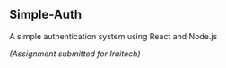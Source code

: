 ## Simple-Auth

A simple authentication system using React and Node.js 

*(Assignment submitted for Iraitech)*
